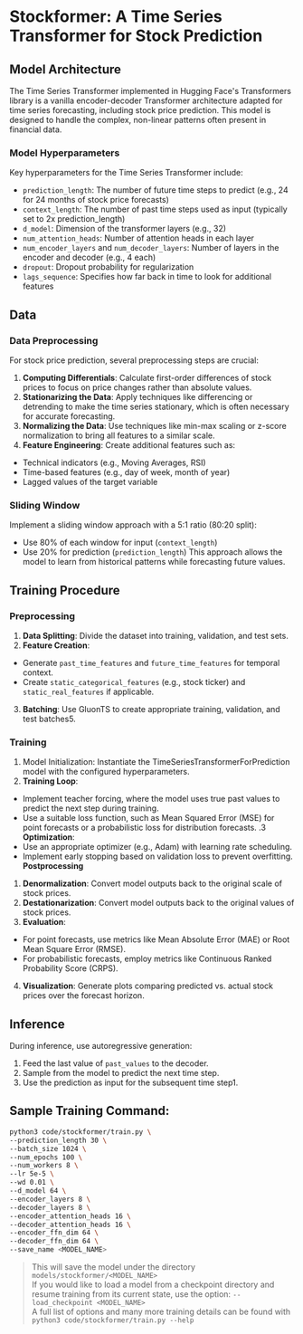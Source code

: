 # Stockformer: A Time Series Transformer for Stock Prediction

## Model Architecture
The Time Series Transformer implemented in Hugging Face's Transformers library is a vanilla encoder-decoder Transformer architecture adapted for time series forecasting, including stock price prediction. This model is designed to handle the complex, non-linear patterns often present in financial data.

### Model Hyperparameters
Key hyperparameters for the Time Series Transformer include:
- `prediction_length`: The number of future time steps to predict (e.g., 24 for 24 months of stock price forecasts)
- `context_length`: The number of past time steps used as input (typically set to 2x prediction_length)
- `d_model`: Dimension of the transformer layers (e.g., 32)
- `num_attention_heads`: Number of attention heads in each layer
- `num_encoder_layers` and `num_decoder_layers`: Number of layers in the encoder and decoder (e.g., 4 each)
- `dropout`: Dropout probability for regularization
- `lags_sequence`: Specifies how far back in time to look for additional features


## Data
### Data Preprocessing
For stock price prediction, several preprocessing steps are crucial:
1. **Computing Differentials**: Calculate first-order differences of stock prices to focus on price changes rather than absolute values.
2. **Stationarizing the Data**: Apply techniques like differencing or detrending to make the time series stationary, which is often necessary for accurate forecasting.
3. **Normalizing the Data**: Use techniques like min-max scaling or z-score normalization to bring all features to a similar scale.
4. **Feature Engineering**: Create additional features such as:
  - Technical indicators (e.g., Moving Averages, RSI)
  - Time-based features (e.g., day of week, month of year)
  - Lagged values of the target variable
### Sliding Window
Implement a sliding window approach with a 5:1 ratio (80:20 split):
- Use 80% of each window for input (`context_length`)
- Use 20% for prediction (`prediction_length`)
This approach allows the model to learn from historical patterns while forecasting future values.


## Training Procedure
### Preprocessing
1. **Data Splitting**: Divide the dataset into training, validation, and test sets.
2. **Feature Creation**:
  - Generate `past_time_features` and `future_time_features` for temporal context.
  - Create `static_categorical_features` (e.g., stock ticker) and `static_real_features` if applicable.
3. **Batching**: Use GluonTS to create appropriate training, validation, and test batches5.
### Training
1. Model Initialization: Instantiate the TimeSeriesTransformerForPrediction model with the configured hyperparameters.
2. **Training Loop**:
  - Implement teacher forcing, where the model uses true past values to predict the next step during training.
  - Use a suitable loss function, such as Mean Squared Error (MSE) for point forecasts or a probabilistic loss for distribution forecasts.
.3 **Optimization**:
  - Use an appropriate optimizer (e.g., Adam) with learning rate scheduling.
  - Implement early stopping based on validation loss to prevent overfitting.
**Postprocessing**
1. **Denormalization**: Convert model outputs back to the original scale of stock prices.
2. **Destationarization**: Convert model outputs back to the original values of stock prices.
3. **Evaluation**:
  - For point forecasts, use metrics like Mean Absolute Error (MAE) or Root Mean Square Error (RMSE).
  - For probabilistic forecasts, employ metrics like Continuous Ranked Probability Score (CRPS).
4. **Visualization**: Generate plots comparing predicted vs. actual stock prices over the forecast horizon.


## Inference
During inference, use autoregressive generation:
1. Feed the last value of `past_values` to the decoder.
2. Sample from the model to predict the next time step.
3. Use the prediction as input for the subsequent time step1.


## Sample Training Command:
```bash
python3 code/stockformer/train.py \
--prediction_length 30 \
--batch_size 1024 \
--num_epochs 100 \
--num_workers 8 \
--lr 5e-5 \
--wd 0.01 \
--d_model 64 \
--encoder_layers 8 \
--decoder_layers 8 \
--encoder_attention_heads 16 \
--decoder_attention_heads 16 \
--encoder_ffn_dim 64 \
--decoder_ffn_dim 64 \
--save_name <MODEL_NAME>
```
> This will save the model under the directory `models/stockformer/<MODEL_NAME>`<br/>
> If you would like to load a model from a checkpoint directory and resume training from its current state, use the option: `--load_checkpoint <MODEL_NAME>`<br/>
> A full list of options and many more training details can be found with `python3 code/stockformer/train.py --help`
